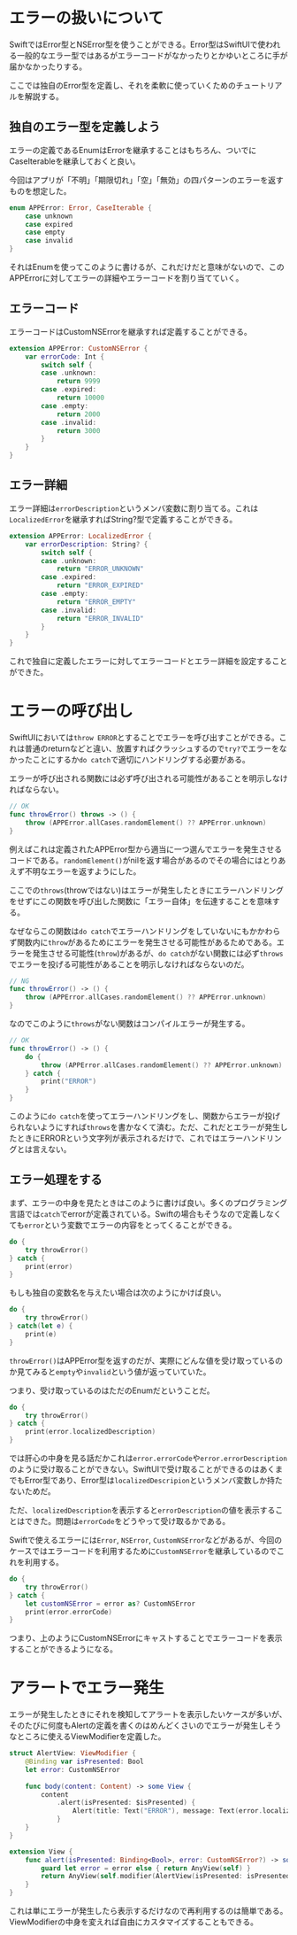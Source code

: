 # エラーの扱いについて

SwiftではError型とNSError型を使うことができる。Error型はSwiftUIで使われる一般的なエラー型ではあるがエラーコードがなかったりとかゆいところに手が届かなかったりする。

ここでは独自のError型を定義し、それを柔軟に使っていくためのチュートリアルを解説する。

## 独自のエラー型を定義しよう

エラーの定義であるEnumはErrorを継承することはもちろん、ついでにCaseIterableを継承しておくと良い。

今回はアプリが「不明」「期限切れ」「空」「無効」の四パターンのエラーを返すものを想定した。

```swift
enum APPError: Error, CaseIterable {
    case unknown
    case expired
    case empty
    case invalid
}
```

それはEnumを使ってこのように書けるが、これだけだと意味がないので、このAPPErrorに対してエラーの詳細やエラーコードを割り当てていく。

## エラーコード

エラーコードはCustomNSErrorを継承すれば定義することができる。

```swift
extension APPError: CustomNSError {
    var errorCode: Int {
        switch self {
        case .unknown:
            return 9999
        case .expired:
            return 10000
        case .empty:
            return 2000
        case .invalid:
            return 3000
        }
    }
}
```

## エラー詳細

エラー詳細は`errorDescription`というメンバ変数に割り当てる。これは`LocalizedError`を継承すればString?型で定義することができる。

```swift
extension APPError: LocalizedError {
    var errorDescription: String? {
        switch self {
        case .unknown:
            return "ERROR_UNKNOWN"
        case .expired:
            return "ERROR_EXPIRED"
        case .empty:
            return "ERROR_EMPTY"
        case .invalid:
            return "ERROR_INVALID"
        }
    }
}
```

これで独自に定義したエラーに対してエラーコードとエラー詳細を設定することができた。

# エラーの呼び出し

SwiftUIにおいては`throw ERROR`とすることでエラーを呼び出すことができる。これは普通のreturnなどと違い、放置すればクラッシュするので`try?`でエラーをなかったことにするか`do catch`で適切にハンドリングする必要がある。

エラーが呼び出される関数には必ず呼び出される可能性があることを明示しなければならない。

```swift
// OK
func throwError() throws -> () {
    throw (APPError.allCases.randomElement() ?? APPError.unknown)
}
```

例えばこれは定義されたAPPError型から適当に一つ選んでエラーを発生させるコードである。`randomElement()`がnilを返す場合があるのでその場合にはとりあえず不明なエラーを返すようにした。

ここでの`throws`(throwではない)はエラーが発生したときにエラーハンドリングをせずにこの関数を呼び出した関数に「エラー自体」を伝達することを意味する。

なぜならこの関数は`do catch`でエラーハンドリングをしていないにもかかわらず関数内に`throw`があるためにエラーを発生させる可能性があるためである。エラーを発生させる可能性(`throw`)があるが、`do catch`がない関数には必ず`throws`でエラーを投げる可能性があることを明示しなければならないのだ。

```swift
// NG 
func throwError() -> () {
    throw (APPError.allCases.randomElement() ?? APPError.unknown)
}
```

なのでこのように`throws`がない関数はコンパイルエラーが発生する。

```swift
// OK
func throwError() -> () {
    do {
        throw (APPError.allCases.randomElement() ?? APPError.unknown)
    } catch {
        print("ERROR")
    }
}
```

このように`do catch`を使ってエラーハンドリングをし、関数からエラーが投げられないようにすれば`throws`を書かなくて済む。ただ、これだとエラーが発生したときにERRORという文字列が表示されるだけで、これではエラーハンドリングとは言えない。

## エラー処理をする

まず、エラーの中身を見たときはこのように書けば良い。多くのプログラミング言語では`catch`でerrorが定義されている。Swiftの場合もそうなので定義しなくても`error`という変数でエラーの内容をとってくることができる。

```swift
do {
    try throwError()
} catch {
    print(error)
}
```

もしも独自の変数名を与えたい場合は次のようにかけば良い。

```swift
do {
    try throwError()
} catch(let e) {
    print(e)
}
```

`throwError()`はAPPError型を返すのだが、実際にどんな値を受け取っているのか見てみると`empty`や`invalid`という値が返っていていた。

つまり、受け取っているのはただのEnumだということだ。

```swift
do {
    try throwError()
} catch {
    print(error.localizedDescription)
}
```

では肝心の中身を見る話だかこれは`error.errorCode`や`error.errorDescription`のように受け取ることができない。SwiftUIで受け取ることができるのはあくまでもError型であり、Error型は`localizedDescripion`というメンバ変数しか持たないためだ。

ただ、`localizedDescription`を表示すると`errorDescription`の値を表示することはできた。問題は`errorCode`をどうやって受け取るかである。

Swiftで使えるエラーには`Error`, `NSError`, `CustomNSError`などがあるが、今回のケースではエラーコードを利用するために`CustomNSError`を継承しているのでこれを利用する。

```swift
do {
    try throwError()
} catch {
    let customNSError = error as? CustomNSError
    print(error.errorCode)
}
```

つまり、上のようにCustomNSErrorにキャストすることでエラーコードを表示することができるようになる。

# アラートでエラー発生

エラーが発生したときにそれを検知してアラートを表示したいケースが多いが、そのたびに何度もAlertの定義を書くのはめんどくさいのでエラーが発生しそうなところに使えるViewModifierを定義した。

```swift
struct AlertView: ViewModifier {
    @Binding var isPresented: Bool
    let error: CustomNSError
    
    func body(content: Content) -> some View {
        content
            .alert(isPresented: $isPresented) {
                Alert(title: Text("ERROR"), message: Text(error.localizedDescription), dismissButton: nil)
            }
    }
}

extension View {
    func alert(isPresented: Binding<Bool>, error: CustomNSError?) -> some View {
        guard let error = error else { return AnyView(self) }
        return AnyView(self.modifier(AlertView(isPresented: isPresented, error: error)))
    }
}
```

これは単にエラーが発生したら表示するだけなので再利用するのは簡単である。ViewModifierの中身を変えれば自由にカスタマイズすることもできる。

